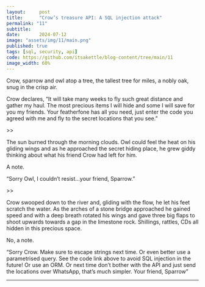 ```yaml
---
layout:     post
title:      "Crow’s treasure API: A SQL injection attack"
permalink: "11"
subtitle:   
date:       2024-07-12
image: "assets/img/11/main.png"
published: true
tags: [sql, security, api]
code: https://github.com/itsakettle/blog-content/tree/main/11
image_width: 60%
---
```


Crow, sparrow and owl atop a tree, the tallest tree for miles, a nobly oak, snug in the crisp air.  

Crow declares, “It will take many weeks to fly such great distance and gather my haul. The most precious items I will hide and some I will save for you my friends. Your featherfone has all you need, just enter the code you agreed with me and fly to the secret locations that you see.”

\>>

The sun burned through the morning clouds. Owl could feel the heat on his gliding wings and as he approached the secret hiding place, he grew giddy thinking about what his friend Crow had left for him. 

A note. 

“Sorry Owl, I couldn’t resist…your friend, Sparrow.”

\>>

Crow swooped down to the river and, gliding with the flow, he let his feet scratch the water. As the arches of a stone bridge approached he gained speed and with a deep breath rotated his wings and gave three big flaps to shoot upwards towards a gap in the limestone rock. Shillings, rattles, CDs all hidden in this precious space. 

No, a note. 

“Sorry Crow. Make sure to escape strings next time. Or even better use a parametrised query. See the code link above to avoid SQL injection in the future! Or use an ORM. Or next time don’t bother with the API and just send the locations over WhatsApp, that’s much simpler. Your friend, Sparrow”

_____
